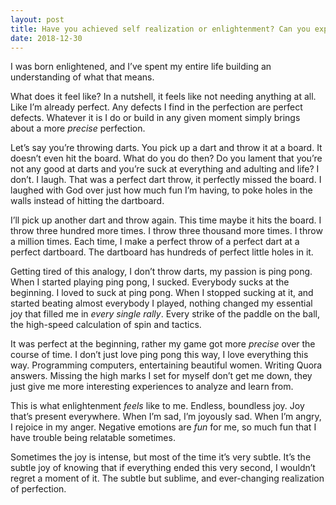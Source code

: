 ```yaml
---
layout: post
title: Have you achieved self realization or enlightenment? Can you explain the feeling of being enlightened?
date: 2018-12-30
---
```


<p>I was born enlightened, and I’ve spent my entire life building an understanding of what that means.</p><p>What does it feel like? In a nutshell, it feels like not needing anything at all. Like I’m already perfect. Any defects I find in the perfection are perfect defects. Whatever it is I do or build in any given moment simply brings about a more <i>precise</i> perfection.</p><p>Let’s say you’re throwing darts. You pick up a dart and throw it at a board. It doesn’t even hit the board. What do you do then? Do you lament that you’re not any good at darts and you’re suck at everything and adulting and life? I don’t. I laugh. That was a perfect dart throw, it perfectly missed the board. I laughed with God over just how much fun I’m having, to poke holes in the walls instead of hitting the dartboard.</p><p>I’ll pick up another dart and throw again. This time maybe it hits the board. I throw three hundred more times. I throw three thousand more times. I throw a million times. Each time, I make a perfect throw of a perfect dart at a perfect dartboard. The dartboard has hundreds of perfect little holes in it.</p><p>Getting tired of this analogy, I don’t throw darts, my passion is ping pong. When I started playing ping pong, I sucked. Everybody sucks at the beginning. I loved to suck at ping pong. When I stopped sucking at it, and started beating almost everybody I played, nothing changed my essential joy that filled me in <i>every single rally</i>. Every strike of the paddle on the ball, the high-speed calculation of spin and tactics.</p><p>It was perfect at the beginning, rather my game got more <i>precise</i> over the course of time. I don’t just love ping pong this way, I love everything this way. Programming computers, entertaining beautiful women. Writing Quora answers. Missing the high marks I set for myself don’t get me down, they just give me more interesting experiences to analyze and learn from.</p><p>This is what enlightenment <i>feels</i> like to me. Endless, boundless joy. Joy that’s present everywhere. When I’m sad, I’m joyously sad. When I’m angry, I rejoice in my anger. Negative emotions are <i>fun</i> for me, so much fun that I have trouble being relatable sometimes.</p><p>Sometimes the joy is intense, but most of the time it’s very subtle. It’s the subtle joy of knowing that if everything ended this very second, I wouldn’t regret a moment of it. The subtle but sublime, and ever-changing realization of perfection.</p>
